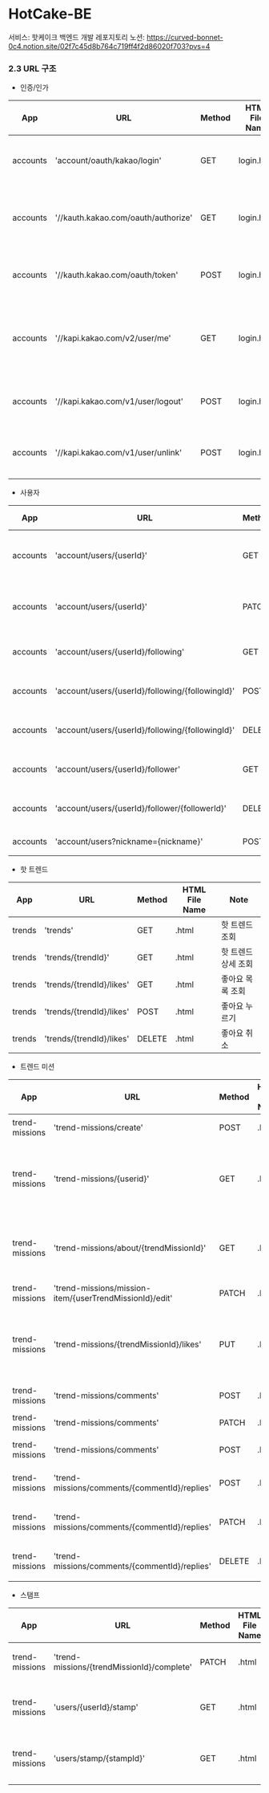 # HotCake-BE
서비스: 핫케이크 백엔드 개발 레포지토리
노션: https://curved-bonnet-0c4.notion.site/02f7c45d8b764c719ff4f2d86020f703?pvs=4

### 2.3 URL 구조
- 인증/인가

| App       | URL                                        | Method    | HTML File Name      | Note           |
|-----------|--------------------------------------------|-------------------|---------------------|----------------|
| accounts      | 'account/oauth/kakao/login'   | GET        | login.html       |카카오 소셜 로그인 |
| accounts      | '//kauth.kakao.com/oauth/authorize'| GET | login.html   |카카오 인가 코드 받기|
| accounts      | '//kauth.kakao.com/oauth/token'    | POST| login.html |카카오 토큰 받기 |
| accounts      | '//kapi.kakao.com/v2/user/me'      | GET | login.html | 카카오 사용자 정보 가져오기 |
| accounts      | '//kapi.kakao.com/v1/user/logout'  | POST | login.html | 로그아웃 (토큰 삭제) |
| accounts      | '//kapi.kakao.com/v1/user/unlink'  | POST | login.html | 회원 탈퇴(연결 끊기) |


- 사용자

| App       | URL                                        | Method    | HTML File Name      | Note           |
|-----------|--------------------------------------------|-------------------|---------------------|----------------|
| accounts      | 'account/users/{userId}'   | GET  | user_profile.html |사용자 프로필 조회 |
| accounts      | 'account/users/{userId}'   | PATCH  | .html |사용자 프로필 수정 |
| accounts      | 'account/users/{userId}/following'   | GET  | .html |팔로잉 조회 |
| accounts      | 'account/users/{userId}/following/{followingId}'   | POST  | .html |팔로잉 추가 |
| accounts      | 'account/users/{userId}/following/{followingId}'   | DELETE  | .html |팔로잉 취소 |
| accounts      | 'account/users/{userId}/follower'   | GET  | .html |팔로워 조회 |
| accounts      | 'account/users/{userId}/follower/{followerId}'   | DELETE  | .html |팔로워 삭제 |
| accounts      | 'account/users?nickname={nickname}'   | POST  | .html |유저 검색 |


- 핫 트렌드

| App       | URL                                        | Method    | HTML File Name      | Note           |
|-----------|--------------------------------------------|-------------------|---------------------|----------------|
| trends     | 'trends'   | GET  | .html |핫 트렌드 조회 |
| trends     | 'trends/{trendId}'   | GET  | .html |핫 트렌드 상세 조회 |
| trends     | 'trends/{trendId}/likes'   | GET  | .html |좋아요 목록 조회 |
| trends     | 'trends/{trendId}/likes'   | POST  | .html |좋아요 누르기 |
| trends     | 'trends/{trendId}/likes'   | DELETE  | .html |좋아요 취소 |



- 트렌드 미션

| App       | URL                                        | Method    | HTML File Name      | Note           |
|-----------|--------------------------------------------|-------------------|---------------------|----------------|
| trend-missions | 'trend-missions/create'   | POST  | .html |미션 생성 |
| trend-missions | 'trend-missions/{userid}' | GET  | .html |사용자의 미션 리스트 조회 |
| trend-missions | 'trend-missions/about/{trendMissionId}'   | GET  | .html |미션 페이지 상세 조회 |
| trend-missions | 'trend-missions/mission-item/{userTrendMissionId}/edit'   | PATCH  | .html |미션 수정 |
| trend-missions | 'trend-missions/{trendMissionId}/likes'   | PUT  | .html |미션 좋아요+좋아요 취소 |
| trend-missions | 'trend-missions/comments'   | POST  | .html |댓글 작성 |
| trend-missions | 'trend-missions/comments'   | PATCH  | .html |댓글 수정 |
| trend-missions | 'trend-missions/comments'   | POST  | .html |댓글 삭제 |
| trend-missions | 'trend-missions/comments/{commentId}/replies'   | POST  | .html |대댓글 작성 |
| trend-missions | 'trend-missions/comments/{commentId}/replies'   | PATCH  | .html |대댓글 수정 |
| trend-missions | 'trend-missions/comments/{commentId}/replies'   | DELETE  | .html |대댓글 삭제 |


- 스탬프

| App       | URL                                        | Method    | HTML File Name      | Note           |
|-----------|--------------------------------------------|-------------------|---------------------|----------------|
| trend-missions | 'trend-missions/{trendMissionId}/complete'   | PATCH  | .html |스탬프 발급 |
| trend-missions | 'users/{userId}/stamp'   | GET | .html |스탬프 목록 조회 |
| trend-missions | 'users/stamp/{stampId}'   | GET | .html |스탬프 상세 조회 |
  







